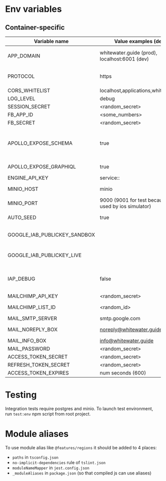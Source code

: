 # Env variables

## Container-specific

| Variable name                | Value examples (defaults)                                  | Description                                                                                                           |
| ---------------------------- | ---------------------------------------------------------- | --------------------------------------------------------------------------------------------------------------------- |
| APP_DOMAIN                   | whitewater.guide (prod),<br/> localhost:6001 (dev)         | Application domain. Used in backend to substitute minio internal urls with external urls                              |
| PROTOCOL                     | https                                                      | Used in backend together with APP_DOMAIN to generate external image urls                                              |
| CORS_WHITELIST               | localhost,applications,whitewater.guide                    | Cors whitelist for express                                                                                            |
| LOG_LEVEL                    | debug                                                      | log level for pino logger                                                                                             |
| SESSION_SECRET               | <random_secret>                                            | Secret for passport.js sessions                                                                                       |
| FB_APP_ID                    | <some_numbers>                                             | Facebook app id                                                                                                       |
| FB_SECRET                    | <random_secret>                                            | Secret for facebook auth                                                                                              |
| APOLLO_EXPOSE_SCHEMA         | true                                                       | Should Apollo router expose 'schema.json' and 'typedefs.txt'? Mostly used by devtools and tests (mock data generator) |
| APOLLO_EXPOSE_GRAPHIQL       | true                                                       | Should Apollo router expose GRAPHIQL UI                                                                               |
| ENGINE_API_KEY               | service:<name>:<key>                                       | API key for Apollo Engine                                                                                             |
| MINIO_HOST                   | minio                                                      | Minio host name in docker internal network                                                                            |
| MINIO_PORT                   | 9000 (9001 for test because 9000 is used by ios simulator) | Minio host name in docker internal network                                                                            |
| AUTO_SEED                    | true                                                       | Set to true to automatically seed database on startup                                                                 |
| GOOGLE_IAB_PUBLICKEY_SANDBOX | <pubkey>                                                   | See https://github.com/voltrue2/in-app-purchase                                                                       |
| GOOGLE_IAB_PUBLICKEY_LIVE    | <pubkey>                                                   | See https://github.com/voltrue2/in-app-purchase                                                                       |
| IAP_DEBUG                    | false                                                      | Controls `verbose` and `test` config options for https://github.com/voltrue2/in-app-purchase                          |
| MAILCHIMP_API_KEY            | <random_secret>                                            | Mailchimp API key                                                                                                     |
| MAILCHIMP_LIST_ID            | <random_id>                                                | Mailchimp list id for site subscriptions                                                                              |
| MAIL_SMTP_SERVER             | smtp.google.com                                            | SMTP server for direct emails                                                                                         |
| MAIL_NOREPLY_BOX             | noreply@whitewater.guide                                   | Address to actually send email from                                                                                   |
| MAIL_INFO_BOX                | info@whitewater.guide                                      | Address to appear as sender                                                                                           |
| MAIL_PASSWORD                | <random_secret>                                            | Password from noreply box                                                                                             |
| ACCESS_TOKEN_SECRET          | <random_secret>                                            | Secret for access JWT signing                                                                                         |
| REFRESH_TOKEN_SECRET         | <random_secret>                                            | Secret for refresh JWT signing                                                                                        |
| ACCESS_TOKEN_EXPIRES         | num seconds (600)                                          | JWT access token lifespan                                                                                             |

# Testing

Integration tests require postgres and minio. To launch test environment, run `test:env` npm script from root project.

# Module aliases

To use module alias like `@features/regions` it should be added to 4 places:

- `paths` in `tsconfig.json`
- `no-implicit-dependencies` rule of `tslint.json`
- `moduleNameMapper` in `jest.config.json`
- `_moduleAliases` in `package.json` (so that compiled js can use aliases)
